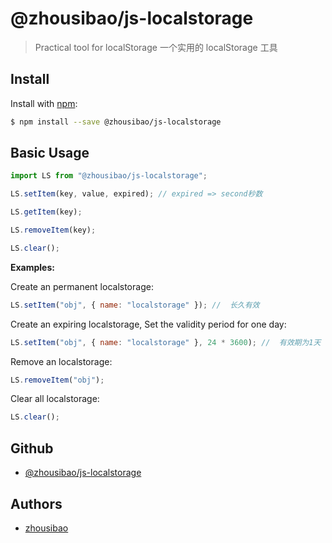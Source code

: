 # @zhousibao/js-localstorage

> Practical tool for localStorage
> 一个实用的 localStorage 工具

## Install

Install with [npm](https://www.npmjs.com/):

```sh
$ npm install --save @zhousibao/js-localstorage
```

## Basic Usage

```js
import LS from "@zhousibao/js-localstorage";

LS.setItem(key, value, expired); // expired => second秒数

LS.getItem(key);

LS.removeItem(key);

LS.clear();
```

**Examples:**

Create an permanent localstorage:

```js
LS.setItem("obj", { name: "localstorage" }); //  长久有效
```

Create an expiring localstorage, Set the validity period for one day:

```js
LS.setItem("obj", { name: "localstorage" }, 24 * 3600); //  有效期为1天
```

Remove an localstorage:

```js
LS.removeItem("obj");
```

Clear all localstorage:

```js
LS.clear();
```

## Github

- [@zhousibao/js-localstorage](https://github.com/zhousibao/js-localstorage)

## Authors

- [zhousibao](https://github.com/zhousibao)
